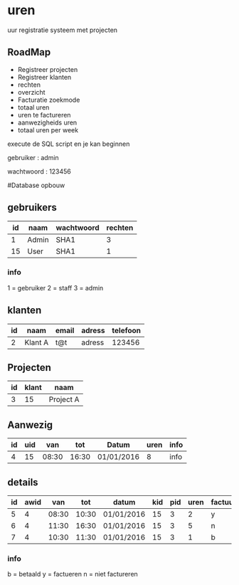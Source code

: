 # uren
uur registratie systeem met projecten

## RoadMap
+ Registreer projecten
+ Registreer klanten
+ rechten
+ overzicht
+ Facturatie zoekmode
+ totaal uren
+ uren te factureren
+ aanwezigheids uren
+ totaal uren per week

execute de SQL script en je kan beginnen 

gebruiker : admin 

wachtwoord : 123456

#Database opbouw

## gebruikers
| id |   naam 	 | wachtwoord | rechten |
|----|-----------|------------|---------|
| 1	 |	 Admin	 | 	  SHA1	  |    3  	|
| 15 | 	 User	 |    SHA1	  |	   1  	|
### info
1 = gebruiker
2 = staff
3 = admin

## klanten
| id |	 naam  | email | adress | telefoon |
|----|---------|-------|--------|----------|
| 2	 | Klant A |  t@t  | adress |  123456  |

## Projecten
| id | klant |    naam 	 |
|----|-------|-----------|
| 3	 |   15  | Project A |

## Aanwezig
| id |  uid | van  |  tot |	  Datum   | uren | info |
|----|------|------|------|-----------|------|------|
| 4	 |	15  | 08:30| 16:30|01/01/2016 |   8	 | info |

## details
| id | awid |  van  |  tot  |	 datum	 | kid | pid | uren | factuur | info |
|----|------|-------|-------|------------|-----|-----|------|---------|------|
| 5	 |	 4  | 08:30 | 10:30 | 01/01/2016 | 15  |  3  | 	2   |	y     | info |
| 6	 |	 4  | 11:30 | 16:30 | 01/01/2016 | 15  |  3  | 	5   |	n     | info |
| 7	 |	 4  | 10:30 | 11:30 | 01/01/2016 | 15  |  3  | 	1   |	b     | info |

### info
b = betaald
y = factueren
n = niet factureren

